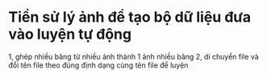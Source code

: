 # Tiền sử lý ảnh để tạo bộ dữ liệu đưa vào luyện tự động
1, ghép nhiều băng từ nhiều ảnh thành 1 ảnh nhiều băng
2, di chuyển file và đổi tên file theo đúng định dạng cùng tên file để luyện
